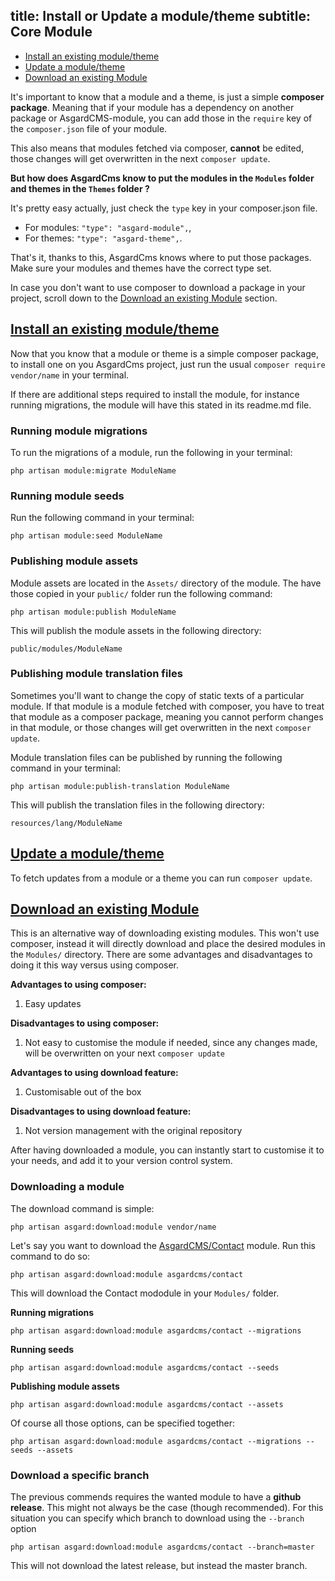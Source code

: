 title: Install or Update a module/theme
subtitle: Core Module
-------

- [Install an existing module/theme](#install-module-theme)
- [Update a module/theme](#update-module-theme)
- [Download an existing Module](#download-module)


It's important to know that a module and a theme, is just a simple **composer package**. Meaning that if your module has a dependency on another package or AsgardCMS-module, you can add those in the `require` key of the `composer.json` file of your module.

This also means that modules fetched via composer, **cannot** be edited, those changes will get overwritten in the next `composer update`.

**But how does AsgardCms know to put the modules in the `Modules` folder and themes in the `Themes` folder ?**

It's pretty easy actually, just check the `type` key in your composer.json file.

- For modules: `"type": "asgard-module",`,
- For themes: `"type": "asgard-theme",`.

That's it, thanks to this, AsgardCms knows where to put those packages. Make sure your modules and themes have the correct type set.

In case you don't want to use composer to download a package in your project, scroll down to the [Download an existing Module](#download-module) section.



## <a class="anchor" name="install-module-theme" href="#install-module-theme">Install an existing module/theme</a>

Now that you know that a module or theme is a simple composer package, to install one on you AsgardCms project, just run the usual `composer require vendor/name` in your terminal.

If there are additional steps required to install the module, for instance running migrations, the module will have this stated in its readme.md file.

### Running module migrations

To run the migrations of a module, run the following in your terminal:

``` .language-bash
php artisan module:migrate ModuleName
```

### Running module seeds

Run the following command in your terminal:

```.language-bash
php artisan module:seed ModuleName
```


### Publishing module assets

Module assets are located in the `Assets/` directory of the module. The have those copied in your `public/` folder run the following command:

``` .language-bash
php artisan module:publish ModuleName
```

This will publish the module assets in the following directory:

``` .language-bash
public/modules/ModuleName
```

### Publishing module translation files

Sometimes you'll want to change the copy of static texts of a particular module. If that module is a module fetched with composer, you have to treat that module as a composer package, meaning you cannot perform changes in that module, or those changes will get overwritten in the next `composer update`.

Module translation files can be published by running the following command in your terminal:

``` .language-bash
php artisan module:publish-translation ModuleName
```

This will publish the translation files in the following directory:

``` .language-bash
resources/lang/ModuleName
```


## <a class="anchor" name="update-module-theme" href="#update-module-theme">Update a module/theme</a>

To fetch updates from a module or a theme you can run `composer update`.

## <a class="anchor" name="download-module" href="#download-module">Download an existing Module</a>

This is an alternative way of downloading existing modules. This won't use composer, instead it will directly download and place the desired modules in the `Modules/` directory. There are some advantages and disadvantages to doing it this way versus using composer.

**Advantages to using composer:**

1. Easy updates

**Disadvantages to using composer:**

1. Not easy to customise the module if needed, since any changes made, will be overwritten on your next `composer update`


**Advantages to using download feature:**

1. Customisable out of the box

**Disadvantages to using download feature:**

1. Not version management with the original repository

After having downloaded a module, you can instantly start to customise it to your needs, and add it to your version control system.

### Downloading a module

The download command is simple:

``` .language-bash
php artisan asgard:download:module vendor/name
```


Let's say you want to download the [AsgardCMS/Contact](https://github.com/AsgardCms/Contact) module. Run this command to do so:


``` .language-bash
php artisan asgard:download:module asgardcms/contact
```

This will download the Contact mododule in your `Modules/` folder.

**Running migrations**

``` .language-bash
php artisan asgard:download:module asgardcms/contact --migrations
```

**Running seeds**

``` .language-bash
php artisan asgard:download:module asgardcms/contact --seeds
```

**Publishing module assets**

``` .language-bash
php artisan asgard:download:module asgardcms/contact --assets
```


Of course all those options, can be specified together:

``` .language-bash
php artisan asgard:download:module asgardcms/contact --migrations --seeds --assets
```

### Download a specific branch

The previous commends requires the wanted module to have a **github release**. This might not always be the case (though recommended). For this situation you can specify which branch to download using the `--branch` option

``` .language-bash
php artisan asgard:download:module asgardcms/contact --branch=master
```

This will not download the latest release, but instead the master branch.
